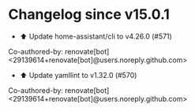 # Changelog since v15.0.1
- ⬆️ Update home-assistant/cli to v4.26.0 (#571)

Co-authored-by: renovate[bot] <29139614+renovate[bot]@users.noreply.github.com> 
- ⬆️ Update yamllint to v1.32.0 (#570)

Co-authored-by: renovate[bot] <29139614+renovate[bot]@users.noreply.github.com> 
